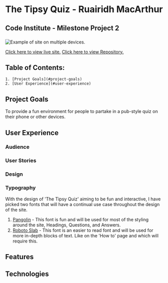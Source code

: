# The Tipsy Quiz - Ruairidh MacArthur

## Code Institute - Milestone Project 2

###

![Example of site on multiple devices.](/assets/images/...)

[Click here to view live site.]()
[Click here to view Repository.]()

## Table of Contents:

    1. [Project Goals](#project-goals)
    2. [User Experience](#user-experience)

## Project Goals

To provide a fun environment for people to partake in a pub-style quiz on their phone or other devices.

## User Experience

### Audience

### User Stories

### Design

### Typography

With the design of 'The Tipsy Quiz' aiming to be fun and interactive, I have picked two fonts that will have a continual use case throughout the design of the site.

1. [Pangolin](https://fonts.google.com/specimen/Pangolin?preview.text=The%20Tipsy%20Quiz&preview.text_type=custom#standard-styles) - This font is fun and will be used for most of the styling around the site, Headings, Questions, and Answers.
2. [Roboto Slab](https://fonts.google.com/specimen/Roboto+Slab?preview.text=The%20Tipsy%20Quiz&preview.text_type=custom&query=roboto+s) - This font is an easier to read font and will be used for more in-depth blocks of text. Like on the 'How to' page and which will require this.

## Features

## Technologies
